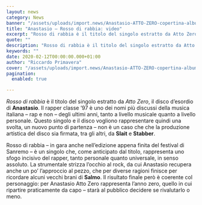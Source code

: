 ```yaml
---
layout: news
category: News
banner: "/assets/uploads/import.news/Anastasio-ATTO-ZERO-copertina-album.jpg"
title: "Anastasio – Rosso di rabbia: video"
excerpt: "Rosso di rabbia è il titolo del singolo estratto da Atto Zero, il disco d’esordio di Anastasio. Il rapper classe ’97 è uno dei nomi più discussi della musica italiana – rap e non – degli ultimi anni, tanto a livello musicale quanto a livello personale. Questo singolo e il disco vogliono rappresentare quindi una [&hellip"
quote: ""
description: "Rosso di rabbia è il titolo del singolo estratto da Atto Zero, il disco d’esordio di Anastasio. Il rapper classe ’97 è uno dei nomi più discussi della musica italiana – rap e non – degli ultimi anni, tanto a livello musicale quanto a livello personale. Questo singolo e il disco vogliono rappresentare quindi una [&hellip"
keywords: ""
date: 2020-02-12T00:00:00.000+01:00
author: "Riccardo Primavera"
cover: "/assets/uploads/import.news/Anastasio-ATTO-ZERO-copertina-album.jpg"
pagination:
  enabled: true

---
```


_Rosso di rabbia_ è il titolo del singolo estratto da _Atto Zero_, il disco d’esordio di **Anastasio**. Il rapper classe ’97 è uno dei nomi più discussi della musica italiana – rap e non – degli ultimi anni, tanto a livello musicale quanto a livello personale. Questo singolo e il disco vogliono rappresentare quindi una svolta, un nuovo punto di partenza – non è un caso che che la produzione artistica del disco sia firmata, tra gli altri, da **Slait** e **Stabber**.

Rosso di rabbia – in gara anche nell’edizione appena finita del festival di Sanremo – è un singolo che, come anticipato dal titolo, rappresenta uno sfogo incisivo del rapper, tanto personale quanto universale, in senso assoluto. La strumentale strizza l’occhio al rock, da cui Anastasio recupera anche un po’ l’approccio al pezzo, che per diverse ragioni finisce per ricordare alcuni vecchi brani di **Salmo**. Il risultato finale però è coerente col personaggio: per Anastasio Atto Zero rappresenta l’anno zero, quello in cui ripartire praticamente da capo – starà al pubblico decidere se rivalutarlo o meno.